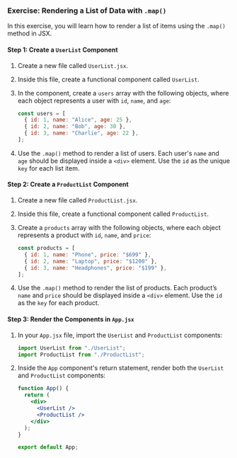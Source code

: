 ### Exercise: Rendering a List of Data with `.map()`

In this exercise, you will learn how to render a list of items using the `.map()` method in JSX.

#### Step 1: Create a `UserList` Component

1. Create a new file called `UserList.jsx`.
2. Inside this file, create a functional component called `UserList`.
3. In the component, create a `users` array with the following objects, where each object represents a user with `id`, `name`, and `age`:

   ```javascript
   const users = [
     { id: 1, name: "Alice", age: 25 },
     { id: 2, name: "Bob", age: 30 },
     { id: 3, name: "Charlie", age: 22 },
   ];
   ```

4. Use the `.map()` method to render a list of users. Each user's `name` and `age` should be displayed inside a `<div>` element. Use the `id` as the unique `key` for each list item.

#### Step 2: Create a `ProductList` Component

1. Create a new file called `ProductList.jsx`.
2. Inside this file, create a functional component called `ProductList`.
3. Create a `products` array with the following objects, where each object represents a product with `id`, `name`, and `price`:

   ```javascript
   const products = [
     { id: 1, name: "Phone", price: "$699" },
     { id: 2, name: "Laptop", price: "$1200" },
     { id: 3, name: "Headphones", price: "$199" },
   ];
   ```

4. Use the `.map()` method to render the list of products. Each product’s `name` and `price` should be displayed inside a `<div>` element. Use the `id` as the `key` for each product.

#### Step 3: Render the Components in `App.jsx`

1. In your `App.jsx` file, import the `UserList` and `ProductList` components:

   ```jsx
   import UserList from "./UserList";
   import ProductList from "./ProductList";
   ```

2. Inside the `App` component's return statement, render both the `UserList` and `ProductList` components:

   ```jsx
   function App() {
     return (
       <div>
         <UserList />
         <ProductList />
       </div>
     );
   }

   export default App;
   ```